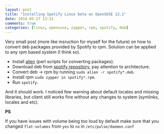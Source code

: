 ```yaml
---
layout: post
title: "Installing Spotify Linux beta on OpenSUSE 13.1"
date: 2014-05-27 13:31
comments: true
categories: [linux, opensuse, zypper, rpm, spotify, deb]
---
```


Very small post (more like insruction for myself for the future) on how to convert deb packages provided by Spotify to rpm.
Solution can be applied to any rpm based system (I think so).

* Install [alien](http://software.opensuse.org/package/alien) (perl scripts for converting packages).
* Download deb from [spotify repository](http://repository.spotify.com/pool/non-free/s/spotify/), pay attention to architecture.
* Convert deb -> rpm by running `sudo alien -r spotify*.deb`.
* Install rpm `sudo zypper in spotify*.rpm`.
* Run `spotify`.

And it should work.
I noticed few warning about default locates and missing libraries, but client still works fine without any changes to system (symlinks, locales and etc).

**PS**

If you have issues with volume being too loud by default make sure that you changed `flat-volumes` from `yes` to `no` in `/etc/pulse/daemon.conf`
